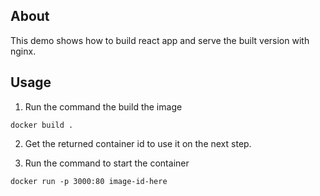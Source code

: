 ## About

This demo shows how to build react app and serve the built version with nginx.

## Usage

1. Run the command the build the image

```
docker build .
```

2. Get the returned container id to use it on the next step.

3. Run the command to start the container

```
docker run -p 3000:80 image-id-here
```
